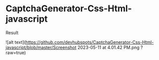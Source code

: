 # CaptchaGenerator-Css-Html-javascript

Result

![alt text](https://github.com/devhubspots/CaptchaGenerator-Css-Html-javascript/blob/master/Screenshot 2023-05-11 at 4.01.42 PM.png
?raw=true)
